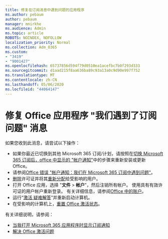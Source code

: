 ```yaml
---
title: 修复在订阅消息中遇到问题的应用程序
ms.author: pebaum
author: pebaum
manager: mnirkhe
ms.audience: Admin
ms.topic: article
ROBOTS: NOINDEX, NOFOLLOW
localization_priority: Normal
ms.collection: Adm_O365
ms.custom:
- "3419"
- "9001427"
ms.openlocfilehash: 65737856d594f79d0510ea1acefbc7b0f293d333
ms.sourcegitcommit: d1aad215f8aa636ba89c93a13a0c9d90e997f752
ms.translationtype: MT
ms.contentlocale: zh-CN
ms.lasthandoff: 05/06/2020
ms.locfileid: "44064147"
---
```

# <a name="fixing-the-office-apps-weve-run-into-a-problem-with-your-subscription-message"></a>修复 Office 应用程序 "我们遇到了订阅问题" 消息

如果您收到此消息，请尝试以下操作：

- 如果你最近已切换到其他 Microsoft 365 订阅/计划，请按照在[切换 Microsoft 365 订阅后，office 中显示的 "帐户通知"](https://support.office.com/article/account-notice-appears-in-office-after-switching-office-365-plans-857dc33a-1efc-4ce7-ac3f-ef616314e27d)中的步骤来重新安装或更新 Office。
- 请参阅[Office 错误 "帐户通知：我们在 Microsoft 365 订阅中遇到问题"](https://support.office.com/article/office-error-account-notice-we-ve-run-into-a-problem-with-your-office-365-subscription-17f71ecb-f53c-4f3d-ae18-7230ca1594c1)。 
- [删除](https://docs.microsoft.com/microsoft-365/admin/manage/remove-licenses-from-users)许可证并将其[重新分配](https://docs.microsoft.com/microsoft-365/admin/manage/assign-licenses-to-users)给受影响的用户。
- 打开 Office 应用，选择 "**文件** > **帐户**"，然后注销所有帐户。 使用具有有效许可证的用户帐户重新登录。 有关详细信息，请参阅[Office 中的账户](https://support.office.com/article/628ea040-f265-49de-b986-be09c3ebf8a9)。
- 运行“[激活 疑难解答](https://aka.ms/SARA-OfficeActivation-Alchemy)”并重新启动计算机。
- 在受影响的计算机上，[重置 Office 激活状态](https://docs.microsoft.com/office365/troubleshoot/activation/reset-office-365-proplus-activation-state)。

有关详细说明，请参阅：
- [当我打开 Microsoft 365 应用程序时显示订阅通知](https://support.office.com/article/4cabe32c-f594-4c0e-9191-3d3ade10cceb)
- [解决 Office 激活问题](https://support.office.com/article/0d23d3c0-c19c-4b2f-9845-5344fedc4380)